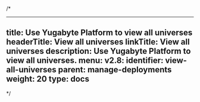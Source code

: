 /*

---
title: Use Yugabyte Platform to view all universes
headerTitle: View all universes
linkTitle: View all universes
description: Use Yugabyte Platform to view all universes.
menu:
  v2.8:
    identifier: view-all-universes
    parent: manage-deployments
    weight: 20
type: docs
---

*/
